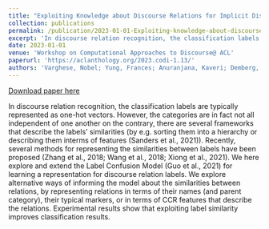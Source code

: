 ```yaml
---
title: "Exploiting Knowledge about Discourse Relations for Implicit Discourse Relation Classification"
collection: publications
permalink: /publication/2023-01-01-Exploiting-knowledge-about-discourse-relation
excerpt: 'In discourse relation recognition, the classification labels are typically represented as one-hot vectors. However, the categories are in fact not all independent of one another on the contrary, there are several frameworks that describe the labels’ similarities (by e.g. sorting them into a hierarchy or describing them interms of features (Sanders et al., 2021)). Recently, several methods for representing the similarities between labels have been proposed (Zhang et al., 2018; Wang et al., 2018; Xiong et al., 2021). We here explore and extend the Label Confusion Model (Guo et al., 2021) for learning a representation for discourse relation labels. We explore alternative ways of informing the model about the similarities between relations, by representing relations in terms of their names (and parent category), their typical markers, or in terms of CCR features that describe the relations. Experimental results show that exploiting label similarity improves classification results.'
date: 2023-01-01
venue: 'Workshop on Computational Approaches to Discourse@ ACL'
paperurl: 'https://aclanthology.org/2023.codi-1.13/'
authors: 'Varghese, Nobel; Yung, Frances; Anuranjana, Kaveri; Demberg, Vera; '
---
```


<a href='https://aclanthology.org/2023.codi-1.13/'>Download paper here</a>

In discourse relation recognition, the classification labels are typically represented as one-hot vectors. However, the categories are in fact not all independent of one another on the contrary, there are several frameworks that describe the labels’ similarities (by e.g. sorting them into a hierarchy or describing them interms of features (Sanders et al., 2021)). Recently, several methods for representing the similarities between labels have been proposed (Zhang et al., 2018; Wang et al., 2018; Xiong et al., 2021). We here explore and extend the Label Confusion Model (Guo et al., 2021) for learning a representation for discourse relation labels. We explore alternative ways of informing the model about the similarities between relations, by representing relations in terms of their names (and parent category), their typical markers, or in terms of CCR features that describe the relations. Experimental results show that exploiting label similarity improves classification results.
